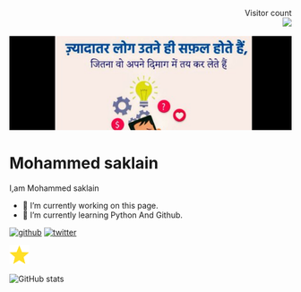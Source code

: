 <p align="right"> 
  Visitor count<br>
  <img src="https://profile-counter.glitch.me/saklain-create/count.svg" />
</p>
<img src="https://github.com/saklain-create/Saklain-create/blob/main/600x200.jpg" alt="Hello world">


# Mohammed saklain
I,am Mohammed saklain


- 🔭 I’m currently working on this page. 
- 🌱 I’m currently learning Python And Github. 


[<img src='https://cdn.jsdelivr.net/npm/simple-icons@3.0.1/icons/github.svg' alt='github' height='40'>](https://github.com/saklain-create)  [<img src='https://cdn.jsdelivr.net/npm/simple-icons@3.0.1/icons/twitter.svg' alt='twitter' height='40'>](https://twitter.com/@saklainshahab)  

<a href='https://stars.github.com/'><img src='https://raw.githubusercontent.com/acervenky/animated-github-badges/master/assets/starbadge.gif' width='35' height='35'></a> 

![GitHub stats](https://github-readme-stats.vercel.app/api?username=saklain-create&show_icons=true)  

